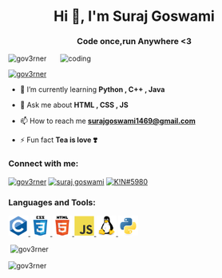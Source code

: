 <h1 align="center">Hi 👋, I'm Suraj Goswami</h1>
<h3 align="center">Code once,run Anywhere <3</h3>
<img align="right" alt="coding" width="400" src="https://media.licdn.com/dms/image/D4E12AQGWZAOnLDRaQw/article-cover_image-shrink_600_2000/0/1656679844338?e=2147483647&v=beta&t=LXuiCyZghSphTvRRmE7VHke8tY9dUz1o6NTErlbbItQ">

<p align="left"> <img src="https://komarev.com/ghpvc/?username=gov3rner&label=Profile%20views&color=0e75b6&style=flat" alt="gov3rner" /> </p>

<p align="left"> <a href="https://twitter.com/gov3rner" target="blank"><img src="https://img.shields.io/twitter/follow/gov3rner?logo=twitter&style=for-the-badge" alt="gov3rner" /></a> </p>

- 🌱 I’m currently learning **Python , C++ , Java**

- 💬 Ask me about **HTML , CSS , JS**

- 📫 How to reach me **surajgoswami1469@gmail.com**

- ⚡ Fun fact **Tea is love ❣️**

<h3 align="left">Connect with me:</h3>
<p align="left">
<a href="https://twitter.com/gov3rner" target="blank"><img align="center" src="https://raw.githubusercontent.com/rahuldkjain/github-profile-readme-generator/master/src/images/icons/Social/twitter.svg" alt="gov3rner" height="30" width="40" /></a>
<a href="https://linkedin.com/in/suraj goswami" target="blank"><img align="center" src="https://raw.githubusercontent.com/rahuldkjain/github-profile-readme-generator/master/src/images/icons/Social/linked-in-alt.svg" alt="suraj goswami" height="30" width="40" /></a>
<a href="https://discord.gg/K!N#5980" target="blank"><img align="center" src="https://raw.githubusercontent.com/rahuldkjain/github-profile-readme-generator/master/src/images/icons/Social/discord.svg" alt="K!N#5980" height="30" width="40" /></a>
</p>

<h3 align="left">Languages and Tools:</h3>
<p align="left"> <a href="https://www.cprogramming.com/" target="_blank" rel="noreferrer"> <img src="https://raw.githubusercontent.com/devicons/devicon/master/icons/c/c-original.svg" alt="c" width="40" height="40"/> </a> <a href="https://www.w3schools.com/css/" target="_blank" rel="noreferrer"> <img src="https://raw.githubusercontent.com/devicons/devicon/master/icons/css3/css3-original-wordmark.svg" alt="css3" width="40" height="40"/> </a> <a href="https://www.w3.org/html/" target="_blank" rel="noreferrer"> <img src="https://raw.githubusercontent.com/devicons/devicon/master/icons/html5/html5-original-wordmark.svg" alt="html5" width="40" height="40"/> </a> <a href="https://developer.mozilla.org/en-US/docs/Web/JavaScript" target="_blank" rel="noreferrer"> <img src="https://raw.githubusercontent.com/devicons/devicon/master/icons/javascript/javascript-original.svg" alt="javascript" width="40" height="40"/> </a> <a href="https://www.linux.org/" target="_blank" rel="noreferrer"> <img src="https://raw.githubusercontent.com/devicons/devicon/master/icons/linux/linux-original.svg" alt="linux" width="40" height="40"/> </a> <a href="https://www.python.org" target="_blank" rel="noreferrer"> <img src="https://raw.githubusercontent.com/devicons/devicon/master/icons/python/python-original.svg" alt="python" width="40" height="40"/> </a> </p>

<p>&nbsp;<img align="center" src="https://github-readme-stats.vercel.app/api?username=gov3rner&show_icons=true&locale=en" alt="gov3rner" /></p>

<p><img align="center" src="https://github-readme-streak-stats.herokuapp.com/?user=gov3rner&" alt="gov3rner" /></p>

